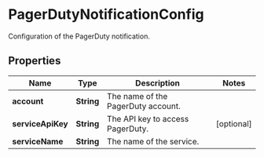 

# PagerDutyNotificationConfig

Configuration of the PagerDuty notification.

## Properties

| Name | Type | Description | Notes |
|------------ | ------------- | ------------- | -------------|
|**account** | **String** | The name of the PagerDuty account. |  |
|**serviceApiKey** | **String** | The API key to access PagerDuty. |  [optional] |
|**serviceName** | **String** | The name of the service. |  |



